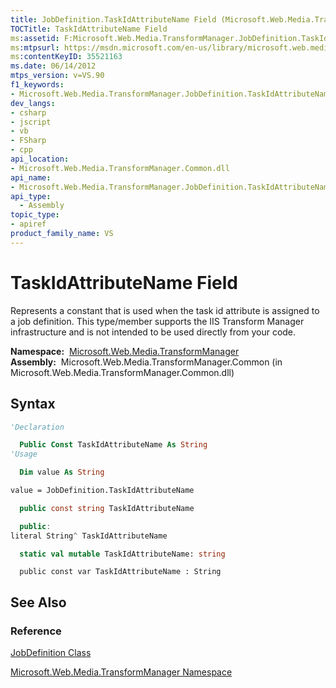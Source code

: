 ```yaml
---
title: JobDefinition.TaskIdAttributeName Field (Microsoft.Web.Media.TransformManager)
TOCTitle: TaskIdAttributeName Field
ms:assetid: F:Microsoft.Web.Media.TransformManager.JobDefinition.TaskIdAttributeName
ms:mtpsurl: https://msdn.microsoft.com/en-us/library/microsoft.web.media.transformmanager.jobdefinition.taskidattributename(v=VS.90)
ms:contentKeyID: 35521163
ms.date: 06/14/2012
mtps_version: v=VS.90
f1_keywords:
- Microsoft.Web.Media.TransformManager.JobDefinition.TaskIdAttributeName
dev_langs:
- csharp
- jscript
- vb
- FSharp
- cpp
api_location:
- Microsoft.Web.Media.TransformManager.Common.dll
api_name:
- Microsoft.Web.Media.TransformManager.JobDefinition.TaskIdAttributeName
api_type:
  - Assembly
topic_type:
- apiref
product_family_name: VS
---
```


# TaskIdAttributeName Field

Represents a constant that is used when the task id attribute is assigned to a job definition. This type/member supports the IIS Transform Manager infrastructure and is not intended to be used directly from your code.

**Namespace:**  [Microsoft.Web.Media.TransformManager](microsoft-web-media-transformmanager-namespace.md)  
**Assembly:**  Microsoft.Web.Media.TransformManager.Common (in Microsoft.Web.Media.TransformManager.Common.dll)

## Syntax

```vb
'Declaration

  Public Const TaskIdAttributeName As String
'Usage

  Dim value As String

value = JobDefinition.TaskIdAttributeName
```

```csharp
  public const string TaskIdAttributeName
```

```cpp
  public:
literal String^ TaskIdAttributeName
```

``` fsharp
  static val mutable TaskIdAttributeName: string
```

```jscript
  public const var TaskIdAttributeName : String
```

## See Also

### Reference

[JobDefinition Class](jobdefinition-class-microsoft-web-media-transformmanager.md)

[Microsoft.Web.Media.TransformManager Namespace](microsoft-web-media-transformmanager-namespace.md)

